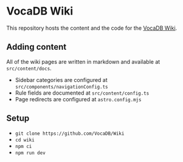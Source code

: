 # VocaDB Wiki

This repository hosts the content and the code for the [VocaDB Wiki](https://wiki.vocadb.net).

## Adding content

All of the wiki pages are written in markdown and available at `src/content/docs`.

- Sidebar categories are configured at `src/components/navigationConfig.ts`
- Rule fields are documented at `src/content/config.ts`
- Page redirects are configured at `astro.config.mjs`

## Setup

- `git clone https://github.com/VocaDB/Wiki`
- `cd wiki`
- `npm ci`
- `npm run dev`